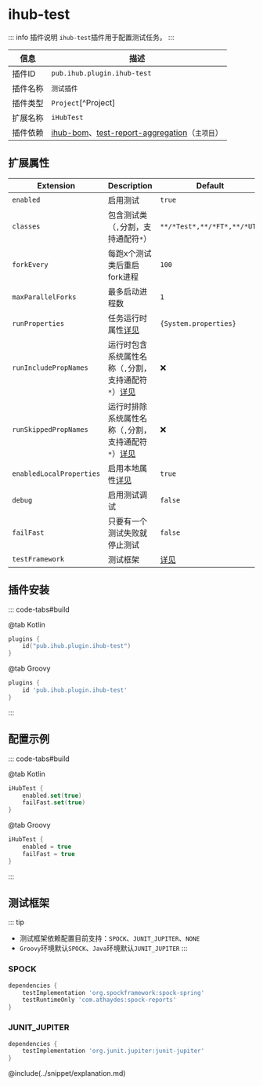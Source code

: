 # ihub-test

::: info 插件说明
`ihub-test`插件用于配置测试任务。
:::

| 信息   | 描述                                                                                                                                  |
| ---- | ----------------------------------------------------------------------------------------------------------------------------------- |
| 插件ID | `pub.ihub.plugin.ihub-test`                                                                                                         |
| 插件名称 | `测试插件`                                                                                                                              |
| 插件类型 | `Project`[^Project]                                                                                                                 |
| 扩展名称 | `iHubTest`                                                                                                                          |
| 插件依赖 | [ihub-bom](iHubBom)、[test-report-aggregation](https://docs.gradle.org/current/userguide/test_report_aggregation_plugin.html)（`主项目`） |

## 扩展属性

| Extension                | Description                                                      | Default                     | Ext[^Ext] | Prj[^Prj] | Sys[^Sys] | Env[^Env] |
| ------------------------ | ---------------------------------------------------------------- | --------------------------- | --------- | --------- | --------- | --------- |
| `enabled`                | 启用测试                                                             | `true`                      | ✔         | ✔         | ✔         | ❌         |
| `classes`                | 包含测试类（`,`分割，支持通配符`*`）                                            | `**/*Test*,**/*FT*,**/*UT*` | ✔         | ✔         | ✔         | ❌         |
| `forkEvery`              | 每跑x个测试类后重启fork进程                                                 | `100`                       | ✔         | ✔         | ✔         | ❌         |
| `maxParallelForks`       | 最多启动进程数                                                          | `1`                         | ✔         | ✔         | ✔         | ❌         |
| `runProperties`          | 任务运行时属性[详见](explanation#runproperties)                           | `{System.properties}`       | ✔         | ❌         | ❌         | ❌         |
| `runIncludePropNames`    | 运行时包含系统属性名称（`,`分割，支持通配符`*`）[详见](explanation#runincludepropnames) | ❌                           | ✔         | ✔         | ✔         | ❌         |
| `runSkippedPropNames`    | 运行时排除系统属性名称（`,`分割，支持通配符`*`）[详见](explanation#runskippedpropnames) | ❌                           | ✔         | ✔         | ✔         | ❌         |
| `enabledLocalProperties` | 启用本地属性[详见](explanation#enabledlocalproperties)                   | `true`                      | ✔         | ✔         | ❌         | ❌         |
| `debug`                  | 启用测试调试                                                           | `false`                     | ✔         | ✔         | ✔         | ❌         |
| `failFast`               | 只要有一个测试失败就停止测试                                                   | `false`                     | ✔         | ✔         | ✔         | ❌         |
| `testFramework`          | 测试框架                                                             | [详见](#测试框架)                 | ✔         | ✔         | ❌         | ❌         |

## 插件安装

::: code-tabs#build

@tab Kotlin

```kotlin
plugins {
    id("pub.ihub.plugin.ihub-test")
}
```

@tab Groovy

```groovy
plugins {
    id 'pub.ihub.plugin.ihub-test'
}
```

:::

## 配置示例

::: code-tabs#build

@tab Kotlin

```kotlin
iHubTest {
    enabled.set(true)
    failFast.set(true)
}
```

@tab Groovy

```groovy
iHubTest {
    enabled = true
    failFast = true
}
```

:::

## 测试框架

::: tip
- 测试框架依赖配置目前支持：`SPOCK`、`JUNIT_JUPITER`、`NONE`
- `Groovy`环境默认`SPOCK`、`Java`环境默认`JUNIT_JUPITER`
:::

### SPOCK

```groovy
dependencies {
    testImplementation 'org.spockframework:spock-spring'
    testRuntimeOnly 'com.athaydes:spock-reports'
}
```

### JUNIT_JUPITER

```groovy
dependencies {
    testImplementation 'org.junit.jupiter:junit-jupiter'
}
```

@include(../snippet/explanation.md)
